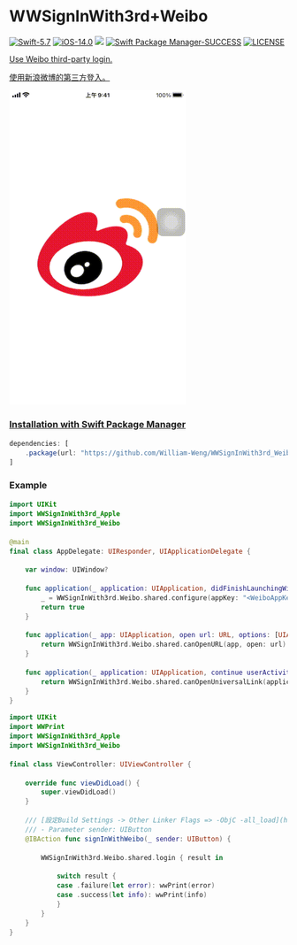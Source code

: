 # WWSignInWith3rd+Weibo

[![Swift-5.7](https://img.shields.io/badge/Swift-5.7-orange.svg?style=flat)](https://developer.apple.com/swift/) [![iOS-14.0](https://img.shields.io/badge/iOS-14.0-pink.svg?style=flat)](https://developer.apple.com/swift/) ![](https://img.shields.io/github/v/tag/William-Weng/WWSignInWith3rd_Weibo) [![Swift Package Manager-SUCCESS](https://img.shields.io/badge/Swift_Package_Manager-SUCCESS-blue.svg?style=flat)](https://developer.apple.com/swift/) [![LICENSE](https://img.shields.io/badge/LICENSE-MIT-yellow.svg?style=flat)](https://developer.apple.com/swift/)

[Use Weibo third-party login.](https://github.com/sinaweibosdk/weibo_ios_sdk)

[使用新浪微博的第三方登入。](https://open.weibo.com/wiki/Sdk/ios)

![](./Example.gif)

### [Installation with Swift Package Manager](https://medium.com/彼得潘的-swift-ios-app-開發問題解答集/使用-spm-安裝第三方套件-xcode-11-新功能-2c4ffcf85b4b)
```js
dependencies: [
    .package(url: "https://github.com/William-Weng/WWSignInWith3rd_Weibo.git", .upToNextMajor(from: "1.0.0"))
]
```

### Example
```swift
import UIKit
import WWSignInWith3rd_Apple
import WWSignInWith3rd_Weibo

@main
final class AppDelegate: UIResponder, UIApplicationDelegate {
    
    var window: UIWindow?
    
    func application(_ application: UIApplication, didFinishLaunchingWithOptions launchOptions: [UIApplication.LaunchOptionsKey: Any]?) -> Bool {
        _ = WWSignInWith3rd.Weibo.shared.configure(appKey: "<WeiboAppKey>", secret: "<WeiboSecret>", universalLink: "https://api.weibo.com/oauth2", redirectURI: "https://api.weibo.com/oauth2")
        return true
    }
    
    func application(_ app: UIApplication, open url: URL, options: [UIApplication.OpenURLOptionsKey : Any] = [:]) -> Bool {
        return WWSignInWith3rd.Weibo.shared.canOpenURL(app, open: url)
    }

    func application(_ application: UIApplication, continue userActivity: NSUserActivity, restorationHandler: @escaping ([UIUserActivityRestoring]?) -> Void) -> Bool {
        return WWSignInWith3rd.Weibo.shared.canOpenUniversalLink(application, continue: userActivity, restorationHandler: restorationHandler)
    }
}
```
```swift
import UIKit
import WWPrint
import WWSignInWith3rd_Apple
import WWSignInWith3rd_Weibo

final class ViewController: UIViewController {
    
    override func viewDidLoad() {
        super.viewDidLoad()
    }
    
    /// [設定Build Settings -> Other Linker Flags => -ObjC -all_load](https://www.jianshu.com/p/96ce02c214aa)
    /// - Parameter sender: UIButton
    @IBAction func signInWithWeibo(_ sender: UIButton) {
        
        WWSignInWith3rd.Weibo.shared.login { result in

            switch result {
            case .failure(let error): wwPrint(error)
            case .success(let info): wwPrint(info)
            }
        }
    }
}
```
